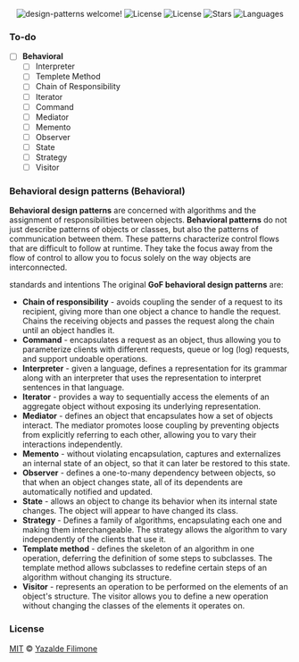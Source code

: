  <p align="center">
  <img src="https://img.shields.io/static/v1?label=Design Patterns&message=Welcome&color=FFFFFF&labelColor=110C2F" alt="design-patterns welcome!" />
  <img alt="License" src="https://img.shields.io/static/v1?label=version&message=1.0&color=FFFFFF&labelColor=110C2F">
  <img alt="License" src="https://img.shields.io/static/v1?label=license&message=MIT&color=FFFFFF&labelColor=110C2F">
  <img alt="Stars" src="https://img.shields.io/github/stars/yazaldefilimonepinto/design-patterns?color=FFFFFF&labelColor=110C2F">
  <img alt="Languages" src="https://img.shields.io/github/languages/count/yazaldefilimonepinto/design-patterns?color=FFFFFF&labelColor=110C2F">
</p>

### To-do
- [ ] **Behavioral**
  - [ ] Interpreter
  - [ ] Templete Method
  - [ ] Chain of Responsibility
  - [ ] Iterator
  - [ ] Command
  - [ ] Mediator
  - [ ] Memento
  - [ ] Observer
  - [ ] State
  - [ ] Strategy
  - [ ] Visitor

### Behavioral design patterns (Behavioral)

**Behavioral design patterns** are concerned with algorithms and the assignment of responsibilities between objects. **Behavioral patterns** do not just describe patterns of objects or classes, but also the patterns of communication between them. These patterns characterize control flows that are difficult to follow at runtime. They take the focus away from the flow of control to allow you to focus solely on the way objects are interconnected.

standards and intentions
The original **GoF behavioral design patterns** are:
- **Chain of responsibility** - avoids coupling the sender of a request to its recipient, giving more than one object a chance to handle the request. Chains the receiving objects and passes the request along the chain until an object handles it.
- **Command** - encapsulates a request as an object, thus allowing you to parameterize clients with different requests, queue or log (log) requests, and support undoable operations.
- **Interpreter** - given a language, defines a representation for its grammar along with an interpreter that uses the representation to interpret sentences in that language.
- **Iterator** - provides a way to sequentially access the elements of an aggregate object without exposing its underlying representation.
- **Mediator** - defines an object that encapsulates how a set of objects interact. The mediator promotes loose coupling by preventing objects from explicitly referring to each other, allowing you to vary their interactions independently.
- **Memento** - without violating encapsulation, captures and externalizes an internal state of an object, so that it can later be restored to this state.
- **Observer** - defines a one-to-many dependency between objects, so that when an object changes state, all of its dependents are automatically notified and updated.
- **State** - allows an object to change its behavior when its internal state changes. The object will appear to have changed its class.
- **Strategy** - Defines a family of algorithms, encapsulating each one and making them interchangeable. The strategy allows the algorithm to vary independently of the clients that use it.
- **Template method** - defines the skeleton of an algorithm in one operation, deferring the definition of some steps to subclasses. The template method allows subclasses to redefine certain steps of an algorithm without changing its structure.
- **Visitor** - represents an operation to be performed on the elements of an object's structure. The visitor allows you to define a new operation without changing the classes of the elements it operates on.

<a id="license"></a>

### License

[MIT](https://github.com/yazaldefilimonepinto/design-patterns/blob/main/LICENSE) © [Yazalde Filimone](https://www.linkedin.com/in/yazalde-filimone/)
